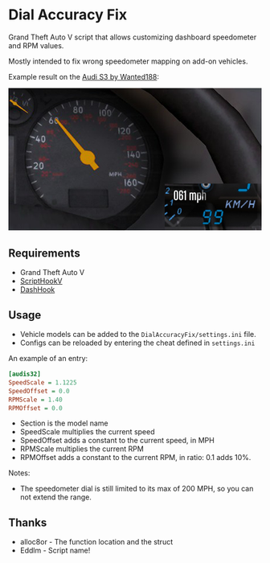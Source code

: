 # Dial Accuracy Fix

Grand Theft Auto V script that allows customizing dashboard speedometer and RPM values.

Mostly intended to fix wrong speedometer mapping on add-on vehicles.

Example result on the [Audi S3 by Wanted188](https://www.gta5-mods.com/vehicles/audi-s-3-02-riceable-wanted188):

![Audi S3 fixed scaling](Preview.png)

## Requirements

* Grand Theft Auto V
* [ScriptHookV](http://www.dev-c.com/gtav/scripthookv/)
* [DashHook](https://www.gta5-mods.com/tools/dashhook)

## Usage

* Vehicle models can be added to the `DialAccuracyFix/settings.ini` file.
* Configs can be reloaded by entering the cheat defined in `settings.ini`

An example of an entry:

```ini
[audis32]
SpeedScale = 1.1225
SpeedOffset = 0.0
RPMScale = 1.40
RPMOffset = 0.0
```

* Section is the model name
* SpeedScale multiplies the current speed
* SpeedOffset adds a constant to the current speed, in MPH
* RPMScale multiplies the current RPM
* RPMOffset adds a constant to the current RPM, in ratio: 0.1 adds 10%.

Notes:

* The speedometer dial is still limited to its max of 200 MPH, so you can not extend the range.

## Thanks

* alloc8or - The function location and the struct
* Eddlm - Script name!

